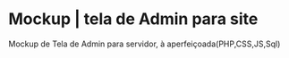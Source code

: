 # Mockup | tela de Admin para site
Mockup de Tela de Admin para servidor, à aperfeiçoada(PHP,CSS,JS,Sql)
